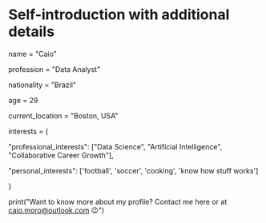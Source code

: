 # Self-introduction with additional details

name = "Caio"

profession = "Data Analyst"

nationality = "Brazil"

age = 29

current_location = "Boston, USA"

interests = {

  "professional_interests": ["Data Science", "Artificial Intelligence", "Collaborative Career Growth"],

  "personal_interests": ['football', 'soccer', 'cooking', 'know how stuff works']

}

print("Want to know more about my profile? Contact me here or at caio.moro@outlook.com 😉")
